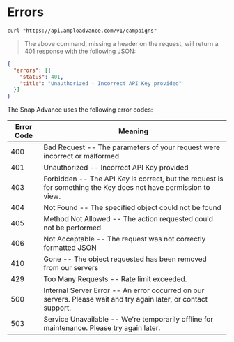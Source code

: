 # Errors


```shell
curl "https://api.amploadvance.com/v1/campaigns"
```

> The above command, missing a header on the request, will return a 401 response with the following JSON:

```json
{
  "errors": [{
    "status": 401,
    "title": "Unauthorized - Incorrect API Key provided"
  }]
}
```

The Snap Advance uses the following error codes:

Error Code | Meaning
---------- | -------
400 | Bad Request -- The parameters of your request were incorrect or malformed
401 | Unauthorized -- Incorrect API Key provided
403 | Forbidden -- The API Key is correct, but the request is for something the Key does not have permission to view.
404 | Not Found -- The specified object could not be found
405 | Method Not Allowed -- The action requested could not be performed
406 | Not Acceptable -- The request was not correctly formatted JSON
410 | Gone -- The object requested has been removed from our servers
429 | Too Many Requests -- Rate limit exceeded.  
500 | Internal Server Error -- An error occurred on our servers.  Please wait and try again later, or contact support.
503 | Service Unavailable -- We're temporarily offline for maintenance. Please try again later.
